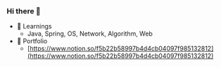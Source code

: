 ### Hi there 👋
- 🌱 Learnings
  - Java, Spring, OS, Network, Algorithm, Web  
- 🤔 Portfolio
  - [https://www.notion.so/f5b22b58997b4d4cb04097f985132812](https://www.notion.so/f5b22b58997b4d4cb04097f985132812)
<!--
**KIM-KYOUNG-OH/KIM-KYOUNG-OH** is a ✨ _special_ ✨ repository because its `README.md` (this file) appears on your GitHub profile.

Here are some ideas to get you started:

- 🔭 I’m currently working on ...
- 🌱 I’m currently learning ...
- 👯 I’m looking to collaborate on ...
- 🤔 I’m looking for help with ...
- 💬 Ask me about ...
- 📫 How to reach me: ...
- 😄 Pronouns: ...
- ⚡ Fun fact: ...
-->
